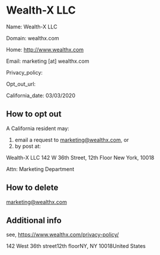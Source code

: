
# Wealth-X LLC

Name: Wealth-X LLC

Domain: wealthx.com

Home: http://www.wealthx.com

Email: marketing [at] wealthx.com

Privacy_policy: 

Opt_out_url: 

California_date: 03/03/2020



## How to opt out

A California resident may:
1. email a request to marketing@wealthx.com, or 
2. by post at: 

Wealth-X LLC
142 W 36th Street, 12th Floor
New York, 10018

Attn: Marketing Department

## How to delete

marketing@wealthx.com

## Additional info

see, https://www.wealthx.com/privacy-policy/

142 West 36th street12th floorNY, NY 10018United States


